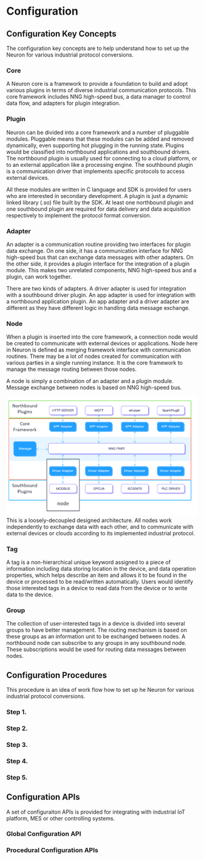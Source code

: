 # Configuration

## Configuration Key Concepts
The configuration key concepts are to help understand how to set up the Neuron for various industrial protocol conversions.

### Core
A Neuron core is a framework to provide a foundation to build and adopt various plugins in terms of diverse industrial communication protocols. This core framework includes NNG high-speed bus, a data manager to control data flow, and adapters for plugin integration. 

### Plugin
Neuron can be divided into a core framework and a number of pluggable modules. Pluggable means that these modules can be added and removed dynamically, even supporting hot plugging in the running state. Plugins would be classified into northbound applications and southbound drivers. The northbound plugin is usually used for connecting to a cloud platform, or to an external application like a processing engine. The southbound plugin is a communication driver that implements specific protocols to access external devices. 

All these modules are written in C language and SDK is provided for users who are interested in secondary development. A plugin is just a dynamic linked library (.so) file built by the SDK. At least one northbound plugin and one southbound plugin are required for data delivery and data acquisition respectively to implement the protocol format conversion.

### Adapter
An adapter is a communication routine providing two interfaces for plugin data exchange. On one side, it has a communication interface for NNG high-speed bus that can exchange data messages with other adapters. On the other side, it provides a plugin interface for the integration of a plugin module. This makes two unrelated components, NNG high-speed bus and a plugin, can work together. 

There are two kinds of adapters. A driver adapter is used for integration with a southbound driver plugin. An app adapter is used for integration with a northbound application plugin. An app adapter and a driver adapter are different as they have different logic in handling data message exchange.

### Node
When a plugin is inserted into the core framework, a connection node would be created to communicate with external devices or applications. Node here in Neuron is defined as merging framework interface with communication routines. There may be a lot of nodes created for communication with various parties in a single running instance. It is the core framework to manage the message routing between those nodes. 

A node is simply a combination of an adapter and a plugin module. Message exchange between nodes is based on NNG high-speed bus.

![Architecture](./assets/concepts.png)
This is a loosely-decoupled designed architecture. All nodes work independently to exchange data with each other, and to communicate with external devices or clouds according to its implemented industrial protocol.

### Tag
A tag is a non-hierarchical unique keyword assigned to a piece of information including data storing location in the device, and data operation properties, which helps describe an item and allows it to be found in the device or processed to be read/written automatically. Users would identify those interested tags in a device to read data from the device or to write data to the device.




### Group
The collection of user-interested tags in a device is divided into several groups to have better management. The routing mechanism is based on these groups as an information unit to be exchanged between nodes. A northbound node can subscribe to any groups in any southbound node. These subscriptions would be used for routing data messages between nodes.




## Configuration Procedures
This procedure is an idea of work flow how to set up he Neuron for various industrial protocol conversions.

### Step 1. 


### Step 2.


### Step 3.


### Step 4.


### Step 5.


## Configuration APIs
A set of configuraiton APIs is provided for integrating with industrial IoT platform, MES or other controlling systems.

### Global Configuration API



### Procedural Configuration APIs

